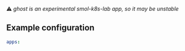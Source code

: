 ⚠️ *ghost is an _experimental_ smol-k8s-lab app, so it may be unstable*

## Example configuration

```yaml
apps:
```
